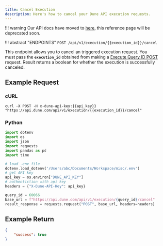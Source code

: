 ```yaml
---
title: Cancel Execution
description: Here's how to cancel your Dune API execution requests.
---
```


!!! warning
    Our API docs have moved to [here](https://dune.mintlify.app/api-reference/overview/introduction), this reference page will be deprecated soon.

!!! abstract "ENDPOINTS"
    ```
    POST /api/v1/execution/{{execution_id}}/cancel
    ```

This endpoint allows you to cancel an triggered execution request. You must pass the **`execution_id`** obtained from making a [Execute Query ID POST](execute-query-id.md) request. Result returns a boolean for whether the execution is successfully canceled.

## Example Request 

### cURL

```cURL
curl -X POST -H x-dune-api-key:{{api_key}} "https://api.dune.com/api/v1/execution/{{execution_id}}/cancel"
```

### Python 

```python
import dotenv
import os
import json
import requests
import pandas as pd
import time

# load .env file
dotenv.load_dotenv('/Users/abc/Documents/Workspace/misc/.env')
# get API key
api_key = os.environ["DUNE_API_KEY"]
# authentiction with api key
headers = {"X-Dune-API-Key": api_key}

query_id = 60066
base_url = f"https://api.dune.com/api/v1/execution/{query_id}/cancel"
result_response = requests.request("POST", base_url, headers=headers)

```

## Example Return

```json
{
    "success": true
}
```